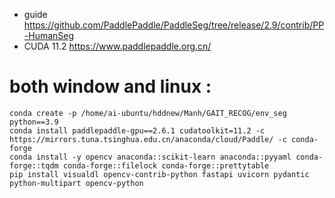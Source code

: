 - guide https://github.com/PaddlePaddle/PaddleSeg/tree/release/2.9/contrib/PP-HumanSeg
- CUDA 11.2 https://www.paddlepaddle.org.cn/

# both window and linux :
```
conda create -p /home/ai-ubuntu/hddnew/Manh/GAIT_RECOG/env_seg python==3.9
conda install paddlepaddle-gpu==2.6.1 cudatoolkit=11.2 -c https://mirrors.tuna.tsinghua.edu.cn/anaconda/cloud/Paddle/ -c conda-forge 
conda install -y opencv anaconda::scikit-learn anaconda::pyyaml conda-forge::tqdm conda-forge::filelock conda-forge::prettytable
pip install visualdl opencv-contrib-python fastapi uvicorn pydantic python-multipart opencv-python
```

